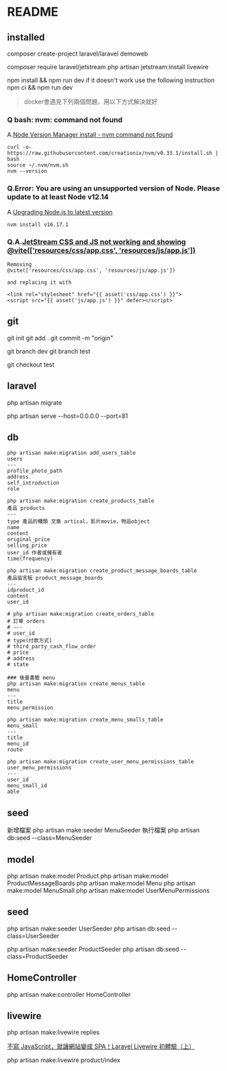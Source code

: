 # README
## installed
composer create-project laravel/laravel demoweb

composer require laravel/jetstream
php artisan jetstream:install livewire

npm install && npm run dev
if it doesn't work
use the following instruction
npm ci && npm run dev
> docker會遇見下列兩個問題，用以下方式解決就好

### Q bash: nvm: command not found
A.[Node Version Manager install - nvm command not found](https://stackoverflow.com/questions/16904658/node-version-manager-install-nvm-command-not-found)

~~~
curl -o- https://raw.githubusercontent.com/creationix/nvm/v0.33.1/install.sh | bash
source ~/.nvm/nvm.sh
nvm --version
~~~

### Q.Error: You are using an unsupported version of Node. Please update to at least Node v12.14
A.[Upgrading Node.js to latest version](https://stackoverflow.com/questions/10075990/upgrading-node-js-to-latest-version)
~~~
nvm install v16.17.1
~~~

### Q.A.[JetStream CSS and JS not working and showing @vite(['resources/css/app.css', 'resources/js/app.js'])](https://stackoverflow.com/questions/73180945/jetstream-css-and-js-not-working-and-showing-viteresources-css-app-css-re)

~~~
Removing 
@vite(['resources/css/app.css', 'resources/js/app.js'])

and replacing it with

<link rel="stylesheet" href="{{ asset('css/app.css') }}">
<script src="{{ asset('js/app.js') }}" defer></script>
~~~

## git
git init
git add .
git commit -m "origin"

git branch dev
git branch test

git checkout test

## laravel

php artisan migrate

php artisan serve --host=0.0.0.0 --port=81

## db

~~~
php artisan make:migration add_users_table
users
---
profile_photo_path
address
self_introduction
role

php artisan make:migration create_products_table
產品 products
---
type 產品的種類 文章 artical，影片movie，物品object
name
content
original_price
selling_price
user_id 作者或擁有者
time(frequency)

php artisan make:migration create_product_message_boards_table
產品留言板 product_message_boards
---
idproduct_id
content
user_id

# php artisan make:migration create_orders_table
# 訂單 orders
# ---
# user_id
# type(付款方式)
# third_party_cash_flow_order
# price
# address
# state

### 後臺書籤 menu
php artisan make:migration create_menus_table
menu
---
title
menu_permission

php artisan make:migration create_menu_smalls_table
menu_small
---
title
menu_id
route

php artisan make:migration create_user_menu_permissions_table
user_menu_permissions
---
user_id
menu_small_id
able

~~~
## seed

新增檔案
php artisan make:seeder MenuSeeder
執行檔案
php artisan db:seed --class=MenuSeeder

## model
php artisan make:model Product
php artisan make:model ProductMessageBoards
php artisan make:model Menu
php artisan make:model MenuSmall
php artisan make:model UserMenuPermissions

## seed
php artisan make:seeder UserSeeder
php artisan db:seed --class=UserSeeder

php artisan make:seeder ProductSeeder
php artisan db:seed --class=ProductSeeder

## HomeController

php artisan make:controller HomeController

## livewire
php artisan make:livewire replies

[不寫 JavaScript，就讓網站變成 SPA！Laravel Livewire 初體驗（上）](https://docfunc.com/posts/35/%E4%B8%8D%E5%AF%AB-javascript%E5%B0%B1%E8%AE%93%E7%B6%B2%E7%AB%99%E8%AE%8A%E6%88%90-spalaravel-livewire-%E5%88%9D%E9%AB%94%E9%A9%97%E4%B8%8A-post)

php artisan make:livewire product/index
